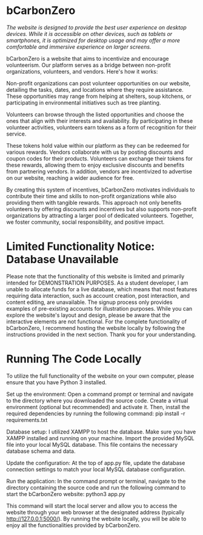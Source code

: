 # bCarbonZero

*The website is designed to provide the best user experience on desktop devices. While it is accessible on other devices, such as tablets or smartphones, it is optimized for desktop usage and may offer a more comfortable and immersive experience on larger screens.*

bCarbonZero is a website that aims to incentivize and encourage volunteerism. Our platform serves as a bridge between non-profit organizations, volunteers, and vendors. Here's how it works:

Non-profit organizations can post volunteer opportunities on our website, detailing the tasks, dates, and locations where they require assistance. These opportunities may range from helping at shelters, soup kitchens, or participating in environmental initiatives such as tree planting.

Volunteers can browse through the listed opportunities and choose the ones that align with their interests and availability. By participating in these volunteer activities, volunteers earn tokens as a form of recognition for their service.

These tokens hold value within our platform as they can be redeemed for various rewards. Vendors collaborate with us by posting discounts and coupon codes for their products. Volunteers can exchange their tokens for these rewards, allowing them to enjoy exclusive discounts and benefits from partnering vendors. In addition, vendors are incentivized to advertise on our website, reaching a wider audience for free.

By creating this system of incentives, bCarbonZero motivates individuals to contribute their time and skills to non-profit organizations while also providing them with tangible rewards. This approach not only benefits volunteers by offering discounts and incentives but also supports non-profit organizations by attracting a larger pool of dedicated volunteers. Together, we foster community, social responsibility, and positive impact.

# Limited Functionality Notice: Database Unavailable

Please note that the functionality of this website is limited and primarily intended for DEMONSTRATION PURPOSES. As a student developer, I am unable to allocate funds for a live database, which means that most features requiring data interaction, such as account creation, post interaction, and content editing, are unavailable. The signup process only provides examples of pre-existing accounts for illustration purposes. While you can explore the website's layout and design, please be aware that the interactive elements are not functional. For the complete functionality of bCarbonZero, I recommend hosting the website locally by following the instructions provided in the next section. Thank you for your understanding.

# Running The Code Locally

To utilize the full functionality of the website on your own computer, please ensure that you have Python 3 installed.

Set up the environment: Open a command prompt or terminal and navigate to the directory where you downloaded the source code. Create a virtual environment (optional but recommended) and activate it. Then, install the required dependencies by running the following command:
pip install -r requirements.txt

Database setup: I utilized XAMPP to host the database. Make sure you have XAMPP installed and running on your machine. Import the provided MySQL file into your local MySQL database. This file contains the necessary database schema and data.

Update the configuration: At the top of app.py file, update the database connection settings to match your local MySQL database configuration.

Run the application: In the command prompt or terminal, navigate to the directory containing the source code and run the following command to start the bCarbonZero website:
python3 app.py

This command will start the local server and allow you to access the website through your web browser at the designated address (typically http://127.0.0.1:5000/). By running the website locally, you will be able to enjoy all the functionalities provided by bCarbonZero.
